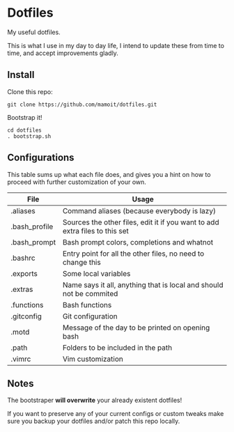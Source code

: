 Dotfiles
========

My useful dotfiles.

This is what I use in my day to day life, I intend to update these from time to time, and accept improvements gladly.

Install
-------
Clone this repo:
```
git clone https://github.com/mamoit/dotfiles.git
```

Bootstrap it!
```
cd dotfiles
. bootstrap.sh
```

Configurations
--------------

This table sums up what each file does, and gives you a hint on how to proceed
with further customization of your own.

File          | Usage
--------------|--------
.aliases      | Command aliases (because everybody is lazy)
.bash_profile | Sources the other files, edit it if you want to add extra files to this set
.bash_prompt  | Bash prompt colors, completions and whatnot
.bashrc       | Entry point for all the other files, no need to change this
.exports      | Some local variables
.extras       | Name says it all, anything that is local and should not be commited
.functions    | Bash functions
.gitconfig    | Git configuration
.motd         | Message of the day to be printed on opening bash
.path         | Folders to be included in the path
.vimrc        | Vim customization

Notes
-----
The bootstraper **will overwrite** your already existent dotfiles!

If you want to preserve any of your current configs or custom tweaks make sure you backup your dotfiles and/or patch this repo locally.
